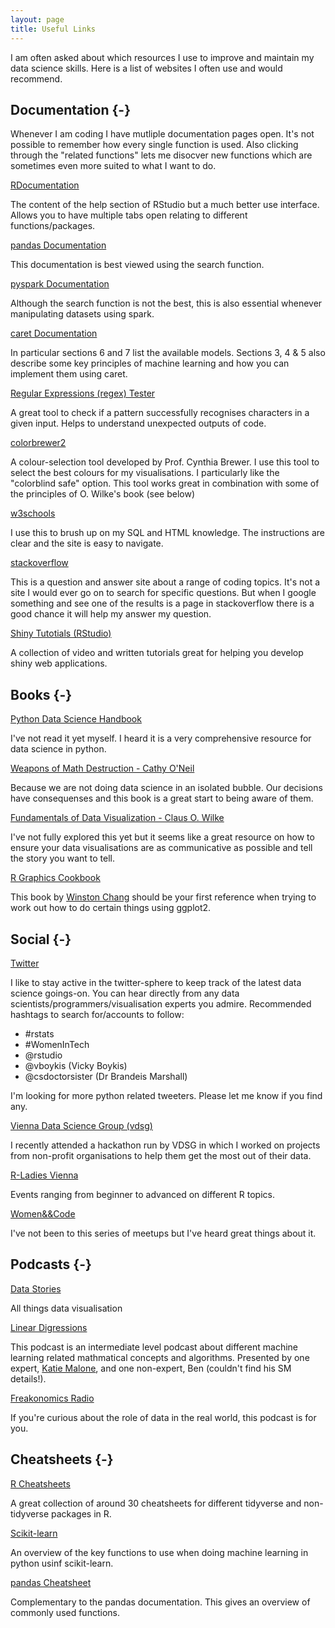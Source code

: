 ```yaml
---
layout: page
title: Useful Links
---
```


I am often asked about which resources I use to improve and maintain my data science skills. Here is a list of websites I often use and would recommend.

## Documentation {-}

Whenever I am coding I have mutliple documentation pages open. It's not possible to remember how every single function is used. Also clicking through the "related functions" lets me disocver new functions which are sometimes even more suited to what I want to do. 

[RDocumentation](https://www.rdocumentation.org/)

The content of the help section of RStudio but a much better use interface. Allows you to have multiple tabs open relating to different functions/packages.

[pandas Documentation](http://pandas.pydata.org/pandas-docs/stable/)

This documentation is best viewed using the search function.

[pyspark Documentation](https://spark.apache.org/docs/2.2.0/api/python/index.html)

Although the search function is not the best, this is also essential whenever manipulating datasets using spark.

[caret Documentation](https://topepo.github.io/caret/)

In particular sections 6 and 7 list the available models. Sections 3, 4 & 5 also describe some key principles of machine learning and how you can implement them using caret.

[Regular Expressions (regex) Tester](http://regexstorm.net/tester?p=(%3f%3C%3d%5c%5b)%5b%5e0-9%5d&i=%5babc%5d+pass%0d%0a%5bcxvjk234%5d+pass%0d%0a%5b123%5d+fail&o=e)

A great tool to check if a pattern successfully recognises characters in a given input. Helps to understand unexpected outputs of code.

[colorbrewer2](http://colorbrewer2.org)

A colour-selection tool developed by Prof. Cynthia Brewer. I use this tool to select the best colours for my visualisations. I particularly like the "colorblind safe" option. This tool works great in combination with some of the principles of O. Wilke's book (see below)

[w3schools](https://www.w3schools.com/sql/default.asp)

I use this to brush up on my SQL and HTML knowledge. The instructions are clear and the site is easy to navigate.

[stackoverflow](https://stackoverflow.com/questions/30560241/is-it-possible-to-get-the-current-spark-context-settings-in-pyspark)

This is a question and answer site about a range of coding topics. It's not a site I would ever go on to search for specific questions. But when I google something and see one of the results is a page in stackoverflow there is a good chance it will help my answer my question. 

[Shiny Tutotials (RStudio)](https://shiny.rstudio.com/tutorial/)

A collection of video and written tutorials great for helping you develop shiny web applications.

## Books {-}

[Python Data Science Handbook](https://jakevdp.github.io/PythonDataScienceHandbook/)

I've not read it yet myself. I heard it is a very comprehensive resource for data science in python.

[Weapons of Math Destruction - Cathy O'Neil](https://weaponsofmathdestructionbook.com/)

Because we are not doing data science in an isolated bubble. Our decisions have consequenses and this book is a great start to being aware of them.

[Fundamentals of Data Visualization - Claus O. Wilke](https://serialmentor.com/dataviz)

I've not fully explored this yet but it seems like a great resource on how to ensure your data visualisations are as communicative as possible and tell the story you want to tell.

[R Graphics Cookbook](https://r-graphics.org/)

This book by [Winston Chang](https://twitter.com/winston_chang) should be your first reference when trying to work out how to do certain things using ggplot2.

## Social {-}

[Twitter](https://twitter.com/)

I like to stay active in the twitter-sphere to keep track of the latest data science goings-on. You can hear directly from any data scientists/programmers/visualisation experts you admire.  Recommended hashtags to search for/accounts to follow:

- #rstats
- #WomenInTech
- @rstudio
- @vboykis (Vicky Boykis)
- @csdoctorsister (Dr Brandeis Marshall)

I'm looking for more python related tweeters. Please let me know if you find any.

[Vienna Data Science Group (vdsg)](https://viennadatasciencegroup.at/)

I recently attended a hackathon run by VDSG in which I worked on projects from non-profit organisations to help them get the most out of their data.

[R-Ladies Vienna](https://www.meetup.com/rladies-vienna/)

Events ranging from beginner to advanced on different R topics.

[Women&&Code](https://www.meetup.com/WomenAndCode/)

I've not been to this series of meetups but I've heard great things about it.

## Podcasts {-}

[Data Stories](http://datastori.es/)

All things data visualisation

[Linear Digressions](http://lineardigressions.com/)

This podcast is an intermediate level podcast about different machine learning related mathmatical concepts and algorithms. Presented by one expert, [Katie Malone](https://twitter.com/multiarmbandit), and one non-expert, Ben (couldn't find his SM details!).

[Freakonomics Radio](http://freakonomics.com/archive/)

If you're curious about the role of data in the real world, this podcast is for you.

## Cheatsheets {-}

[R Cheatsheets](https://www.rstudio.com/resources/cheatsheets/)

A great collection of around 30 cheatsheets for different tidyverse and non-tidyverse packages in R.

[Scikit-learn](https://s3.amazonaws.com/assets.datacamp.com/blog_assets/Scikit_Learn_Cheat_Sheet_Python.pdf)

An overview of the key functions to use when doing machine learning in python usinf scikit-learn.

[pandas Cheatsheet](https://pandas.pydata.org/Pandas_Cheat_Sheet.pdf)

Complementary to the pandas documentation. This gives an overview of commonly used functions.

